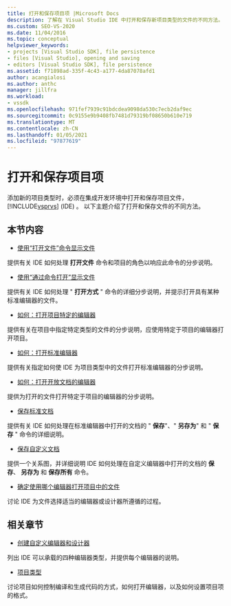 ```yaml
---
title: 打开和保存项目项 |Microsoft Docs
description: 了解在 Visual Studio IDE 中打开和保存新项目类型的文件的不同方法。
ms.custom: SEO-VS-2020
ms.date: 11/04/2016
ms.topic: conceptual
helpviewer_keywords:
- projects [Visual Studio SDK], file persistence
- files [Visual Studio], opening and saving
- editors [Visual Studio SDK], file persistence
ms.assetid: f71898ad-335f-4c43-a177-4da87078afd1
author: acangialosi
ms.author: anthc
manager: jillfra
ms.workload:
- vssdk
ms.openlocfilehash: 971fef7939c91bdcdea9098da530c7ecb2daf9ec
ms.sourcegitcommit: 0c9155e9b9408fb7481d79319bf08650b610e719
ms.translationtype: MT
ms.contentlocale: zh-CN
ms.lasthandoff: 01/05/2021
ms.locfileid: "97877619"
---
```

# <a name="opening-and-saving-project-items"></a>打开和保存项目项
添加新的项目类型时，必须在集成开发环境中打开和保存项目文件， [!INCLUDE[vsprvs](../../code-quality/includes/vsprvs_md.md)] (IDE) 。 以下主题介绍了打开和保存文件的不同方法。

## <a name="in-this-section"></a>本节内容
- [使用“打开文件”命令显示文件](../../extensibility/internals/displaying-files-by-using-the-open-file-command.md)

 提供有关 IDE 如何处理 **打开文件** 命令和项目的角色以响应此命令的分步说明。

- [使用“通过命令打开”显示文件](../../extensibility/internals/displaying-files-by-using-the-open-with-command.md)

 提供有关 IDE 如何处理 " **打开方式** " 命令的详细分步说明，并提示打开具有某种标准编辑器的文件。

- [如何：打开项目特定的编辑器](../../extensibility/how-to-open-project-specific-editors.md)

 提供有关在项目中指定特定类型的文件的分步说明，应使用特定于项目的编辑器打开项目。

- [如何：打开标准编辑器](../../extensibility/how-to-open-standard-editors.md)

 提供有关指定如何使 IDE 为项目类型中的文件打开标准编辑器的分步说明。

- [如何：打开开放文档的编辑器](../../extensibility/how-to-open-editors-for-open-documents.md)

 提供为打开的文件打开特定于项目的编辑器的分步说明。

- [保存标准文档](../../extensibility/internals/saving-a-standard-document.md)

 提供有关 IDE 如何处理在标准编辑器中打开的文档的 " **保存**"、" **另存为**" 和 " **保存** " 命令的详细说明。

- [保存自定义文档](../../extensibility/internals/saving-a-custom-document.md)

 提供一个关系图，并详细说明 IDE 如何处理在自定义编辑器中打开的文档的 **保存**、 **另存为** 和 **保存所有** 命令。

- [确定使用哪个编辑器打开项目中的文件](../../extensibility/internals/determining-which-editor-opens-a-file-in-a-project.md)

 讨论 IDE 为文件选择适当的编辑器或设计器所遵循的过程。

## <a name="related-sections"></a>相关章节
- [创建自定义编辑器和设计器](../../extensibility/creating-custom-editors-and-designers.md)

 列出 IDE 可以承载的四种编辑器类型，并提供每个编辑器的说明。

- [项目类型](../../extensibility/internals/project-types.md)

 讨论项目如何控制编译和生成代码的方式，如何打开编辑器，以及如何设置项目项的格式。
